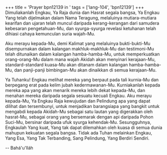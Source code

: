 +++
title = 'Prayer bpn12139 in '
tags = ['lang-104', 'bpn12139']
+++
Dimuliakanlah Engkau, Ya Raja dunia dan Hasrat segala bangsa, Ya Engkau Yang telah dijelmakan dalam Nama Teragung, melaluinya mutiara-mutiara kearifan dan ujaran telah muncul daripada kerang-kerangan dari samudera kebesaran pengetahuan-Mu, dan syurga-syurga revelasi ketuhanan telah dihiasi cahaya kemunculan suria wajah-Mu.

Aku merayu kepada-Mu, demi Kalimat yang melaluinya bukti-bukti-Mu disempurnakan dalam kalangan makhluk-makhluk-Mu dan testimoni-Mu telah ditunaikan dalam kalangan hamba-hamba-Mu, untuk memperkuatkan orang-orang-Mu dalam mana wajah Akidah akan menyinari kerajaan-Mu, standard-standard kuasa-Mu akan ditanam dalam kalangan hamba-hamba-Mu, dan panji-panji bimbingan-Mu akan dinaikkan di semua kerajaan-Mu.

Ya Tuhanku! Engkau melihat mereka yang berpaut pada tali kurnia-Mu dan berpegang erat pada kelim jubah kedermawanan-Mu. Kurniakanlah kepada mereka apa yang akan menarik mereka lebih dekat kepada-Mu, dan menahan mereka daripada segala sesuatu kecuali Engkau.
Aku merayu kepada-Mu, Ya Engkau Raja kewujudan dan Pelindung apa yang dapat dilihat dan tersembunyi, untuk menjadikan barangsiapa yang bangkit untuk mengabdi kepada Akidah-Mu sebagai satu lautan yang digerakkan oleh hasrat-Mu, sebagai orang yang bersemarak dengan api daripada Pohon Suci-Mu, bersinar daripada ufuk syurga kehendak-Mu. Sesungguhnya, Engkaulah Yang kuat, Yang tak dapat dilemahkan oleh kuasa di semua dunia mahupun kekuatan segala bangsa. Tidak ada Tuhan melainkan Engkau, Yang Esa, Yang Tak Terbanding, Sang Pelindung, Yang Berdiri Sendiri.

-- Bahá'u'lláh
